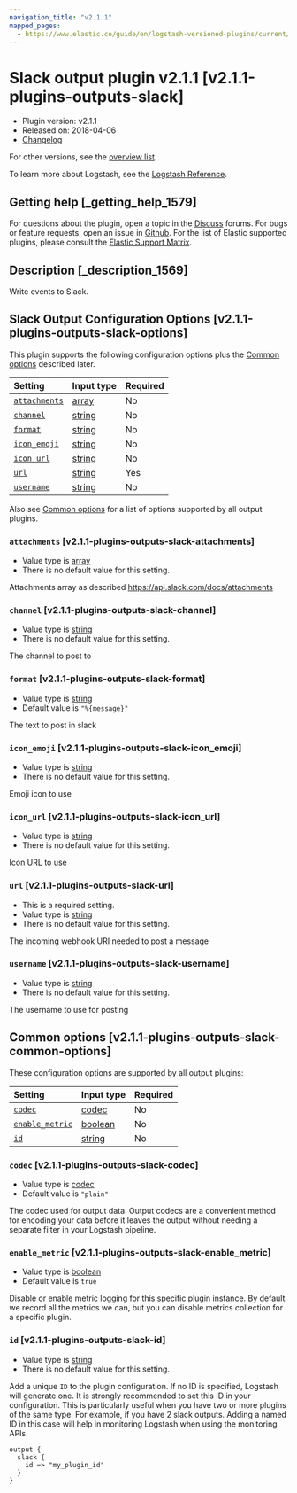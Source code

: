 ```yaml
---
navigation_title: "v2.1.1"
mapped_pages:
  - https://www.elastic.co/guide/en/logstash-versioned-plugins/current/v2.1.1-plugins-outputs-slack.html
---
```


# Slack output plugin v2.1.1 [v2.1.1-plugins-outputs-slack]

* Plugin version: v2.1.1
* Released on: 2018-04-06
* [Changelog](https://github.com/logstash-plugins/logstash-output-slack/blob/v2.1.1/CHANGELOG.md)

For other versions, see the [overview list](output-slack-index.md).

To learn more about Logstash, see the [Logstash Reference](https://www.elastic.co/guide/en/logstash/current/index.html).

## Getting help [_getting_help_1579]

For questions about the plugin, open a topic in the [Discuss](http://discuss.elastic.co) forums. For bugs or feature requests, open an issue in [Github](https://github.com/logstash-plugins/logstash-output-slack). For the list of Elastic supported plugins, please consult the [Elastic Support Matrix](https://www.elastic.co/support/matrix#matrix_logstash_plugins).

## Description [_description_1569]

Write events to Slack.

## Slack Output Configuration Options [v2.1.1-plugins-outputs-slack-options]

This plugin supports the following configuration options plus the [Common options](v2-1-1-plugins-outputs-slack.md#v2.1.1-plugins-outputs-slack-common-options) described later.

| Setting | Input type | Required |
| :- | :- | :- |
| [`attachments`](v2-1-1-plugins-outputs-slack.md#v2.1.1-plugins-outputs-slack-attachments) | [array](/lsr/value-types.md#array) | No |
| [`channel`](v2-1-1-plugins-outputs-slack.md#v2.1.1-plugins-outputs-slack-channel) | [string](/lsr/value-types.md#string) | No |
| [`format`](v2-1-1-plugins-outputs-slack.md#v2.1.1-plugins-outputs-slack-format) | [string](/lsr/value-types.md#string) | No |
| [`icon_emoji`](v2-1-1-plugins-outputs-slack.md#v2.1.1-plugins-outputs-slack-icon_emoji) | [string](/lsr/value-types.md#string) | No |
| [`icon_url`](v2-1-1-plugins-outputs-slack.md#v2.1.1-plugins-outputs-slack-icon_url) | [string](/lsr/value-types.md#string) | No |
| [`url`](v2-1-1-plugins-outputs-slack.md#v2.1.1-plugins-outputs-slack-url) | [string](/lsr/value-types.md#string) | Yes |
| [`username`](v2-1-1-plugins-outputs-slack.md#v2.1.1-plugins-outputs-slack-username) | [string](/lsr/value-types.md#string) | No |

Also see [Common options](v2-1-1-plugins-outputs-slack.md#v2.1.1-plugins-outputs-slack-common-options) for a list of options supported by all output plugins.

### `attachments` [v2.1.1-plugins-outputs-slack-attachments]

* Value type is [array](/lsr/value-types.md#array)
* There is no default value for this setting.

Attachments array as described <https://api.slack.com/docs/attachments>

### `channel` [v2.1.1-plugins-outputs-slack-channel]

* Value type is [string](/lsr/value-types.md#string)
* There is no default value for this setting.

The channel to post to

### `format` [v2.1.1-plugins-outputs-slack-format]

* Value type is [string](/lsr/value-types.md#string)
* Default value is `"%{message}"`

The text to post in slack

### `icon_emoji` [v2.1.1-plugins-outputs-slack-icon_emoji]

* Value type is [string](/lsr/value-types.md#string)
* There is no default value for this setting.

Emoji icon to use

### `icon_url` [v2.1.1-plugins-outputs-slack-icon_url]

* Value type is [string](/lsr/value-types.md#string)
* There is no default value for this setting.

Icon URL to use

### `url` [v2.1.1-plugins-outputs-slack-url]

* This is a required setting.
* Value type is [string](/lsr/value-types.md#string)
* There is no default value for this setting.

The incoming webhook URI needed to post a message

### `username` [v2.1.1-plugins-outputs-slack-username]

* Value type is [string](/lsr/value-types.md#string)
* There is no default value for this setting.

The username to use for posting

## Common options [v2.1.1-plugins-outputs-slack-common-options]

These configuration options are supported by all output plugins:

| Setting | Input type | Required |
| :- | :- | :- |
| [`codec`](v2-1-1-plugins-outputs-slack.md#v2.1.1-plugins-outputs-slack-codec) | [codec](/lsr/value-types.md#codec) | No |
| [`enable_metric`](v2-1-1-plugins-outputs-slack.md#v2.1.1-plugins-outputs-slack-enable_metric) | [boolean](/lsr/value-types.md#boolean) | No |
| [`id`](v2-1-1-plugins-outputs-slack.md#v2.1.1-plugins-outputs-slack-id) | [string](/lsr/value-types.md#string) | No |

### `codec` [v2.1.1-plugins-outputs-slack-codec]

* Value type is [codec](/lsr/value-types.md#codec)
* Default value is `"plain"`

The codec used for output data. Output codecs are a convenient method for encoding your data before it leaves the output without needing a separate filter in your Logstash pipeline.

### `enable_metric` [v2.1.1-plugins-outputs-slack-enable_metric]

* Value type is [boolean](/lsr/value-types.md#boolean)
* Default value is `true`

Disable or enable metric logging for this specific plugin instance. By default we record all the metrics we can, but you can disable metrics collection for a specific plugin.

### `id` [v2.1.1-plugins-outputs-slack-id]

* Value type is [string](/lsr/value-types.md#string)
* There is no default value for this setting.

Add a unique `ID` to the plugin configuration. If no ID is specified, Logstash will generate one. It is strongly recommended to set this ID in your configuration. This is particularly useful when you have two or more plugins of the same type. For example, if you have 2 slack outputs. Adding a named ID in this case will help in monitoring Logstash when using the monitoring APIs.

```
output {
  slack {
    id => "my_plugin_id"
  }
}
```
